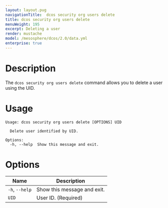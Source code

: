 ```yaml
---
layout: layout.pug
navigationTitle:  dcos security org users delete
title: dcos security org users delete
menuWeight: 195
excerpt: Deleting a user
render: mustache
model: /mesosphere/dcos/2.0/data.yml
enterprise: true
---
```


# Description

The `dcos security org users delete` command allows you to delete a user using the UID.



# Usage

```bashbash
Usage: dcos security org users delete [OPTIONS] UID

  Delete user identified by UID.

Options:
  -h, --help  Show this message and exit.
```

# Options
 
| Name |  Description |
|---------|-------------|
|  `-h`, `--help` |  Show this message and exit.|
| `UID` | User ID. (Required)|